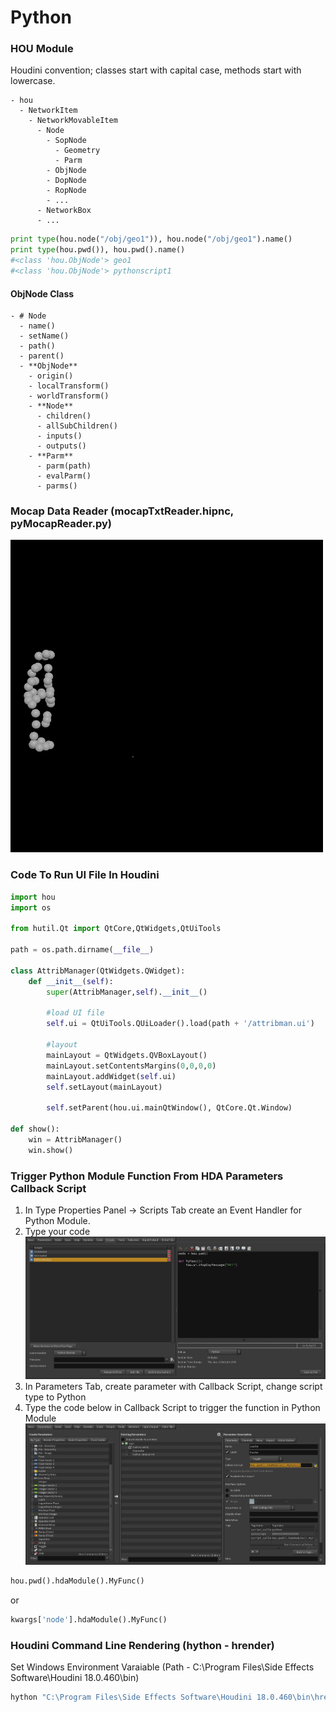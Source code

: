 # Python
### HOU Module
Houdini convention; classes start with capital case, methods start with lowercase.
```
- hou
  - NetworkItem
    - NetworkMovableItem
      - Node
        - SopNode
          - Geometry
          - Parm
        - ObjNode
        - DopNode
        - RopNode
        - ...
      - NetworkBox
      - ...
```

```python
print type(hou.node("/obj/geo1")), hou.node("/obj/geo1").name()
print type(hou.pwd()), hou.pwd().name()
#<class 'hou.ObjNode'> geo1
#<class 'hou.ObjNode'> pythonscript1
```

#### ObjNode Class
```
- # Node
  - name()
  - setName()
  - path()
  - parent()
  - **ObjNode**
    - origin()
    - localTransform()
    - worldTransform()
    - **Node**
      - children()
      - allSubChildren()
      - inputs()
      - outputs()
    - **Parm**
      - parm(path)
      - evalParm()
      - parms()
```
### Mocap Data Reader (mocapTxtReader.hipnc, pyMocapReader.py)
![](mocap.gif)
### Code To Run UI File In Houdini
```python
import hou
import os

from hutil.Qt import QtCore,QtWidgets,QtUiTools

path = os.path.dirname(__file__)

class AttribManager(QtWidgets.QWidget):
    def __init__(self):
        super(AttribManager,self).__init__()

        #load UI file
        self.ui = QtUiTools.QUiLoader().load(path + '/attribman.ui')

        #layout
        mainLayout = QtWidgets.QVBoxLayout()
        mainLayout.setContentsMargins(0,0,0,0)
        mainLayout.addWidget(self.ui)
        self.setLayout(mainLayout)

        self.setParent(hou.ui.mainQtWindow(), QtCore.Qt.Window)

def show():
    win = AttribManager()
    win.show()
```

### Trigger Python Module Function From HDA Parameters Callback Script
1. In Type Properties Panel -> Scripts Tab create an Event Handler for Python Module.
2. Type your code
![](hda_py01.JPG)
3. In Parameters Tab, create parameter with Callback Script, change script type to Python
4. Type the code below in Callback Script to trigger the function in Python Module
![](hda_py02.JPG)
```python
hou.pwd().hdaModule().MyFunc()
```
or
```python
kwargs['node'].hdaModule().MyFunc()
```

### Houdini Command Line Rendering (hython - hrender)

Set Windows Environment Varaiable (Path - C:\Program Files\Side Effects Software\Houdini 18.0.460\bin)

```python
hython "C:\Program Files\Side Effects Software\Houdini 18.0.460\bin\hrender.py" camera_clouds.hipnc -d mantra1 -e -f 1 120
```

